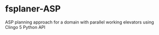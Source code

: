 # fsplaner-ASP
ASP planning approach for a domain with parallel working elevators using Clingo 5 Python API 
